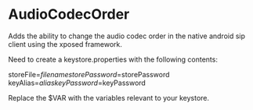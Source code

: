 AudioCodecOrder
========================

Adds the ability to change the audio codec order in the native android sip client using the xposed framework.

Need to create a keystore.properties with the following contents:

storeFile=$filename
storePassword=$storePassword
keyAlias=$alias
keyPassword=$keyPassword

Replace the $VAR with the variables relevant to your keystore.
